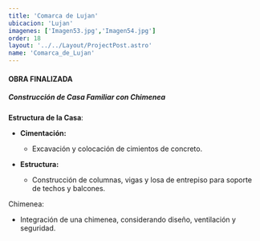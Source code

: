 ```yaml
---
title: 'Comarca de Lujan'
ubicacion: 'Lujan'
imagenes: ['Imagen53.jpg','Imagen54.jpg']
order: 18
layout: '../../Layout/ProjectPost.astro'
name: 'Comarca_de_Lujan'
---
```


#### **OBRA FINALIZADA**

##### Construcción de Casa Familiar con Chimenea

 **Estructura de la Casa**:

- **Cimentación:**
  - Excavación y colocación de cimientos de concreto.
  
- **Estructura:**
  - Construcción de columnas, vigas y losa de entrepiso para soporte de techos y balcones.

 Chimenea:

- Integración de una chimenea, considerando diseño, ventilación y seguridad.
